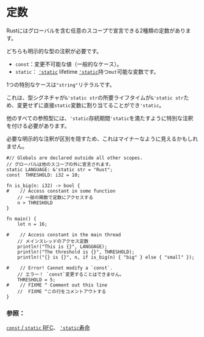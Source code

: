# <!--constants--> 定数

<!--Rust has two different types of constants which can be declared in any scope including global.-->
Rustにはグローバルを含む任意のスコープで宣言できる2種類の定数があります。
<!--Both require explicit type annotation:-->
どちらも明示的な型の注釈が必要です。

* <!--`const`: An unchangeable value (the common case).-->
   `const`：変更不可能な値（一般的なケース）。
* <!--`static`: A possibly `mut` able variable with [`'static`][static] lifetime.-->
   `static`： [`'static`][static] lifetime [`'static`][static]持つ`mut`可能な変数です。

<!--One special case is the `"string"` literal.-->
1つの特別なケースは`"string"`リテラルです。
<!--It can be assigned directly to a `static` variable without modification because its type signature: `&'static str` has the required lifetime of `'static`.-->
これは、型シグネチャが`&'static str`の所要ライフタイムが`&'static str`ため、変更せずに直接`static`変数に割り当てることができ`'static`。
<!--All other reference types must be specifically annotated so that they fulfill the `'static` lifetime.-->
他のすべての参照型には、`'static`存続期間`'static`を満たすように特別な注釈を付ける必要があります。
<!--This may seem minor though because the required explicit annotation hides the distinction.-->
必要な明示的な注釈が区別を隠すため、これはマイナーなように見えるかもしれません。

```rust,editable,ignore,mdbook-runnable
#// Globals are declared outside all other scopes.
// グローバルは他のスコープの外に宣言されます。
static LANGUAGE: &'static str = "Rust";
const  THRESHOLD: i32 = 10;

fn is_big(n: i32) -> bool {
#    // Access constant in some function
    // 一部の関数で定数にアクセスする
    n > THRESHOLD
}

fn main() {
    let n = 16;

#    // Access constant in the main thread
    // メインスレッドのアクセス定数
    println!("This is {}", LANGUAGE);
    println!("The threshold is {}", THRESHOLD);
    println!("{} is {}", n, if is_big(n) { "big" } else { "small" });

#    // Error! Cannot modify a `const`.
    // エラー！ `const`変更することはできません。
    THRESHOLD = 5;
#    // FIXME ^ Comment out this line
    //  FIXME ^この行をコメントアウトする
}
```

### <!--See also:--> 参照：

<!--[The `const` / `static` RFC](https://github.com/rust-lang/rfcs/blob/master/text/0246-const-vs-static.md), [`'static` lifetime][static]-->
[`const` / `static` RFC](https://github.com/rust-lang/rfcs/blob/master/text/0246-const-vs-static.md)、 [`'static`寿命][static]

[static]: scope/lifetime/static_lifetime.html
